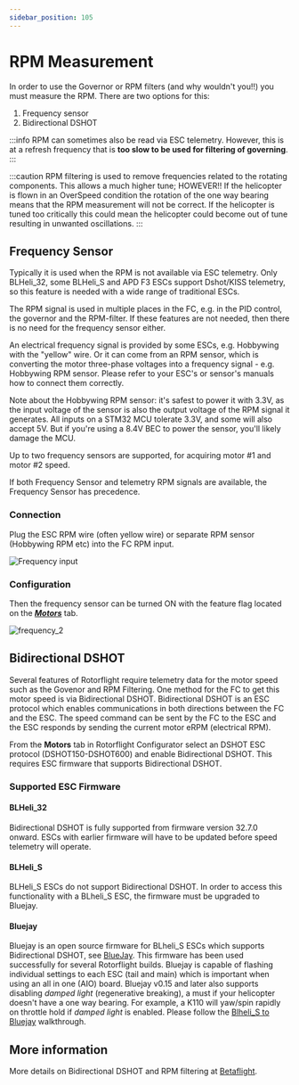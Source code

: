 ```yaml
---
sidebar_position: 105
---
```


# RPM Measurement

In order to use the Governor or RPM filters (and why wouldn't you!!) you must measure the RPM. There are two options for this:
1. Frequency sensor
2. Bidirectional DSHOT

:::info
RPM can sometimes also be read via ESC telemetry. However, this is at a refresh frequency that is **too slow to be used for filtering of governing**.
:::

:::caution
RPM filtering is used to remove frequencies related to the rotating components. This allows a much higher tune; HOWEVER!! If the helicopter is flown in an OverSpeed condition the rotation of the one way bearing means that the RPM measurement will not be correct. If the helicopter is tuned too critically this could mean the helicopter could become out of tune resulting in unwanted oscillations.
:::

## Frequency Sensor

Typically it is used when the RPM is not available via ESC telemetry. Only BLHeli_32, some BLHeli_S and APD F3 ESCs support Dshot/KISS telemetry, so this feature is needed with a wide range of traditional ESCs.

The RPM signal is used in multiple places in the FC, e.g. in the PID control, the governor and the RPM-filter. If these features are not needed, then there is no need for the frequency sensor either.

An electrical frequency signal is provided by some ESCs, e.g. Hobbywing with the "yellow" wire. Or it can come from an RPM sensor, which is converting the motor three-phase voltages into a frequency signal - e.g. Hobbywing RPM sensor. Please refer to your ESC's or sensor's manuals how to connect them correctly.

Note about the Hobbywing RPM sensor: it's safest to power it with 3.3V, as the input voltage of the sensor is also the output voltage of the RPM signal it generates. All inputs on a STM32 MCU tolerate 3.3V, and some will also accept 5V. But if you're using a 8.4V BEC to power the sensor, you'll likely damage the MCU.

Up to two frequency sensors are supported, for acquiring motor #1 and motor #2 speed.

If both Frequency Sensor and telemetry RPM signals are available, the Frequency Sensor has precedence.

### Connection

Plug the ESC RPM wire (often yellow wire) or separate RPM sensor (Hobbywing RPM etc) into the FC RPM input.  

![Frequency input](./img/frequency-connection.png)

### Configuration
Then the frequency sensor can be turned ON with the feature flag located on the [***Motors***](./Motor-and-Esc.md#pwm-protocol) tab.

![frequency_2](./img/frequency_2.png)


## Bidirectional DSHOT

Several features of Rotorflight require telemetry data for the motor speed such as the Govenor and RPM Filtering. One method for the FC to get this motor speed is via Bidirectional DSHOT. Bidirectional DSHOT is an ESC protocol which enables communications in both directions between the FC and the ESC. The speed command can be sent by the FC to the ESC and the ESC responds by sending the current motor eRPM (electrical RPM).

From the **Motors** tab in Rotorflight Configurator select an DSHOT ESC protocol (DSHOT150-DSHOT600) and enable Bidirectional DSHOT. This requires ESC firmware that supports Bidirectional DSHOT.

### Supported ESC Firmware
#### BLHeli_32
Bidirectional DSHOT is fully supported from firmware version 32.7.0 onward. ESCs with earlier firmware will have to be updated before speed telemetry will operate.

#### BLHeli_S
BLHeli_S ESCs do not support Bidirectional DSHOT. In order to access this functionality with a BLheli_S ESC, the firmware must be upgraded to Bluejay.

#### Bluejay
Bluejay is an open source firmware for BLheli_S ESCs which supports Bidirectional DSHOT, see [BlueJay](https://github.com/mathiasvr/bluejay). This firmware has been used successfully for several Rotorflight builds. Bluejay is capable of flashing individual settings to each ESC (tail and main) which is important when using an all in one (AIO) board. Bluejay v0.15 and later also supports disabling *damped light* (regenerative breaking), a must if your helicopter doesn't have a one way bearing. For example, a K110 will yaw/spin rapidly on throttle hold if *damped light* is enabled. Please follow the [Blheli_S to Bluejay](../Tutorial-Walkthroughs/Blheli_s-to-Bluejay.md) walkthrough.
 
## More information
More details on Bidirectional DSHOT and RPM filtering at [Betaflight](https://betaflight.com/docs/wiki/guides/current/DSHOT-RPM-Filtering).
